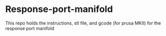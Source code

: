 # Response-port-manifold
This repo holds the instructions, stl file, and gcode (for prusa MKII) for the response port manifold 
